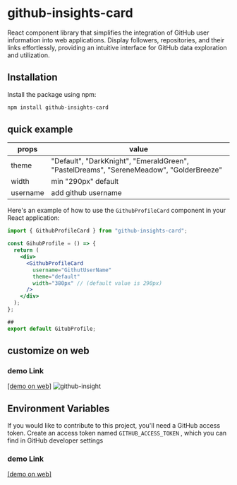 # github-insights-card

React component library that simplifies the integration of GitHub user information into web applications. Display followers, repositories, and their links effortlessly, providing an intuitive interface for GitHub data exploration and utilization.

## Installation

Install the package using npm:

```bash
npm install github-insights-card
```

## quick example

| props    | value                                                                                   |
| -------- | --------------------------------------------------------------------------------------- |
| theme    | "Default", "DarkKnight", "EmeraldGreen", "PastelDreams", "SereneMeadow", "GolderBreeze" |
| width    | min "290px" default                                                                     |
| username | add github username                                                                     |

Here's an example of how to use the `GithubProfileCard` component in your React application:

```jsx
import { GithubProfileCard } from "github-insights-card";

const GihubProfile = () => {
  return (
    <div>
      <GithubProfileCard
        username="GithutUserName"
        theme="default"
        width="380px" // (default value is 290px)
      />
    </div>
  );
};

##
export default GitubProfile;
```


## customize on web
### demo Link
[[demo on web]](https://profile-insight.vercel.app/)
![github-insight](https://github.com/sosumit001/github-insights/assets/103176491/25118727-4cc2-4ef4-92fd-cb426e4aaed6)

## Environment Variables

If you would like to contribute to this project, you'll need a GitHub access token. Create an access token named `GITHUB_ACCESS_TOKEN` , which you can find in GitHub developer settings

### demo Link

[[demo on web]](https://profile-insight.vercel.app/)
